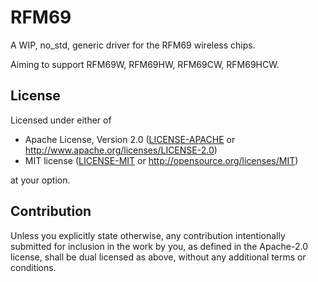 # RFM69

A WIP, no_std, generic driver for the RFM69 wireless chips.

Aiming to support RFM69W, RFM69HW, RFM69CW, RFM69HCW.

## License

Licensed under either of

 * Apache License, Version 2.0
   ([LICENSE-APACHE](LICENSE-APACHE) or http://www.apache.org/licenses/LICENSE-2.0)
 * MIT license
   ([LICENSE-MIT](LICENSE-MIT) or http://opensource.org/licenses/MIT)

at your option.

## Contribution

Unless you explicitly state otherwise, any contribution intentionally submitted
for inclusion in the work by you, as defined in the Apache-2.0 license, shall be
dual licensed as above, without any additional terms or conditions.
